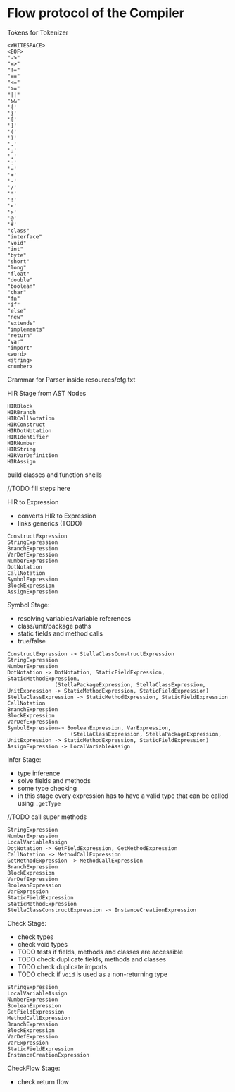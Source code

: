 # Flow protocol of the Compiler 

Tokens for Tokenizer
```
<WHITESPACE>
<EOF>
"->"
"=>"
"!="
"=="
"<="
">="
"||"
"&&"
'{'
'}'
'['
']'
'('
')'
'.'
';'
','
':'
'='
'+'
'-'
'/'
'*'
'!'
'<'
'>'
'@'
'#'
"class"
"interface"
"void"
"int"
"byte"
"short"
"long"
"float"
"double"
"boolean"
"char"
"fn"
"if"
"else"
"new"
"extends"
"implements"
"return"
"var"
"import"
<word>
<string>
<number>
```
Grammar for Parser inside resources/cfg.txt

HIR Stage from AST Nodes
```
HIRBlock
HIRBranch
HIRCallNotation
HIRConstruct
HIRDotNotation
HIRIdentifier
HIRNumber
HIRString
HIRVarDefinition
HIRAssign
```

build classes and function shells

//TODO fill steps here

HIR to Expression
- converts HIR to Expression
- links generics (TODO)
```
ConstructExpression
StringExpression
BranchExpression
VarDefExpression
NumberExpression
DotNotation
CallNotation
SymbolExpression
BlockExpression
AssignExpression
```

Symbol Stage:
- resolving variables/variable references
- class/unit/package paths 
- static fields and method calls 
- true/false

```
ConstructExpression -> StellaClassConstructExpression
StringExpression
NumberExpression
DotNotation -> DotNotation, StaticFieldExpression, StaticMethodExpression,
               (StellaPackageExpression, StellaClassExpression, UnitExpression -> StaticMethodExpression, StaticFieldExpression)
StellaClassExpression -> StaticMethodExpression, StaticFieldExpression
CallNotation
BranchExpression
BlockExpression
VarDefExpression
SymbolExpression-> BooleanExpression, VarExpression, 
                    (StellaClassExpression, StellaPackageExpression, UnitExpression -> StaticMethodExpression, StaticFieldExpression)
AssignExpression -> LocalVariableAssign
```

Infer Stage: 
- type inference
- solve fields and methods
- some type checking
- in this stage every expression has to have a valid type that 
  can be called using `.getType`

//TODO call super methods

```
StringExpression
NumberExpression
LocalVariableAssign
DotNotation -> GetFieldExpression, GetMethodExpression
CallNotation -> MethodCallExpression
GetMethodExpression -> MethodCallExpression
BranchExpression
BlockExpression
VarDefExpression
BooleanExpression 
VarExpression 
StaticFieldExpression
StaticMethodExpression
StellaClassConstructExpression -> InstanceCreationExpression
```


Check Stage:
- check types
- check void types
- TODO tests if fields, methods and classes are accessible
- TODO check duplicate fields, methods and classes
- TODO check duplicate imports 
- TODO check if `void` is used as a non-returning type

```
StringExpression
LocalVariableAssign
NumberExpression
BooleanExpression
GetFieldExpression
MethodCallExpression
BranchExpression
BlockExpression
VarDefExpression
VarExpression
StaticFieldExpression
InstanceCreationExpression
```

CheckFlow Stage:
- check return flow 
